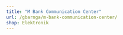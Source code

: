 ```yaml
---
title: "M Bank Communication Center"
url: /gbarnga/m-bank-communication-center/
shop: Elektronik
---
```

